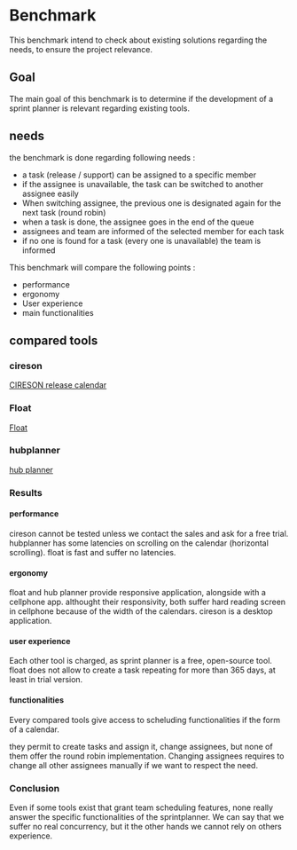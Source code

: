 # Benchmark

This benchmark intend to check about existing solutions regarding the needs, to ensure the project relevance.

## Goal

The main goal of this benchmark is to determine if the development of a sprint planner is relevant regarding existing tools.

## needs

the benchmark is done regarding following needs :
- a task (release / support) can be assigned to a specific member
- if the assignee is unavailable, the task can be switched to another assignee easily
- When switching assignee, the previous one is designated again for the next task (round robin)
- when a task is done, the assignee goes in the end of the queue
- assignees and team are informed of the selected member for each task
- if no one is found for a task (every one is unavailable) the team is informed


This benchmark will compare the following points :

-   performance
-   ergonomy
-   User experience
-   main functionalities

## compared tools

### cireson

[CIRESON release calendar](https://cireson.com/products/service-management/release-calendar/)

### Float

[Float](https://www.float.com/top-10-resource-scheduling-software-float.html)

### hubplanner

[hub planner](https://hubplanner.com/)

### Results
#### performance
cireson cannot be tested unless we contact the sales and ask for a free trial.
hubplanner has some latencies on scrolling on the calendar (horizontal scrolling).
float is fast and suffer no latencies.
#### ergonomy
float and hub planner provide responsive application, alongside with a cellphone app.
althought their responsivity, both suffer hard reading screen in cellphone because of the width of the calendars.
cireson is a desktop application.

#### user experience
Each other tool is charged, as sprint planner is a free, open-source tool.
float does not allow to create a task repeating for more than 365 days, at least in trial version.

#### functionalities
Every compared tools give access to scheluding functionalities if the form of a calendar.

they permit to create tasks and assign it, change assignees, but none of them offer the round robin implementation.
Changing assignees requires to change all other assignees manually if we want to respect the need.

### Conclusion
Even if some tools exist that grant team scheduling features, none really answer the specific functionalities of the sprintplanner.
We can say that we suffer no real concurrency, but it the other hands we cannot rely on others experience.
